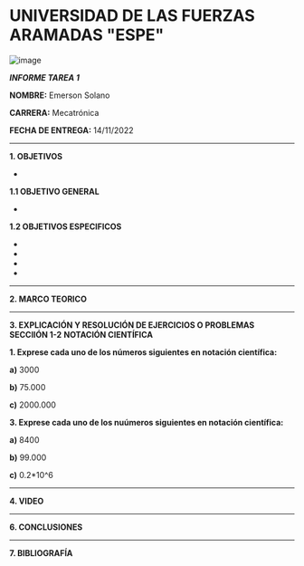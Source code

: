 # UNIVERSIDAD DE LAS FUERZAS ARAMADAS "ESPE"
![image](https://user-images.githubusercontent.com/116772918/200762591-a164d8db-c02e-4269-8bb4-0bc4c810d79f.png)

***INFORME TAREA 1***

**NOMBRE:** Emerson Solano

**CARRERA:** Mecatrónica

**FECHA DE ENTREGA:** 14/11/2022

--------------------------------------------------------------------------------------------------------------------------------------------------------------------------------------

**1. OBJETIVOS**

*

**1.1  OBJETIVO GENERAL**

*

**1.2  OBJETIVOS ESPECIFICOS**

*  
* 
* 
* 

--------------------------------------------------------------------------------------------------------------------------------------------------------------------------------------
**2. MARCO TEORICO**



---------------------------------------------------------------------------------------------------------------------------------------------------------------------------------------
**3. EXPLICACIÓN Y RESOLUCIÓN DE EJERCICIOS O PROBLEMAS**
**SECCIIÓN 1-2**
**NOTACIÓN CIENTÍFICA**

**1. Exprese cada uno de los números siguientes en notación científica:**

**a)** 3000

**b)** 75.000

**c)** 2000.000

**3. Exprese cada uno de los nuúmeros siguientes en notación científica:**

**a)** 8400

**b)** 99.000

**c)** 0.2*10^6




--------------------------------------------------------------------------------------------------------------------------------------------------------------------------------------
**4. VIDEO**



---------------------------------------------------------------------------------------------------------------------------------------------------------------------------------------
**6. CONCLUSIONES**



----------------------------------------------------------------------------------------------------------------------------------------------------------------------------------------

**7. BIBLIOGRAFÍA**

